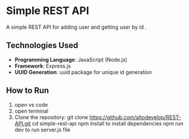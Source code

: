 # Simple REST API

A simple REST API for adding user and getting user by id .

## Technologies Used
- **Programming Language**: JavaScript (Node.js)
- **Framework**: Express.js
- **UUID Generation**: uuid package for unique id generation

## How to Run
1.   open vs code
2.  open terminal
3. Clone the repository:
   git clone https://github.com/altodevelop/REST-API.git
   cd simple-rest-api
   npm install to install dependencies 
   npm run dev to run server.js file